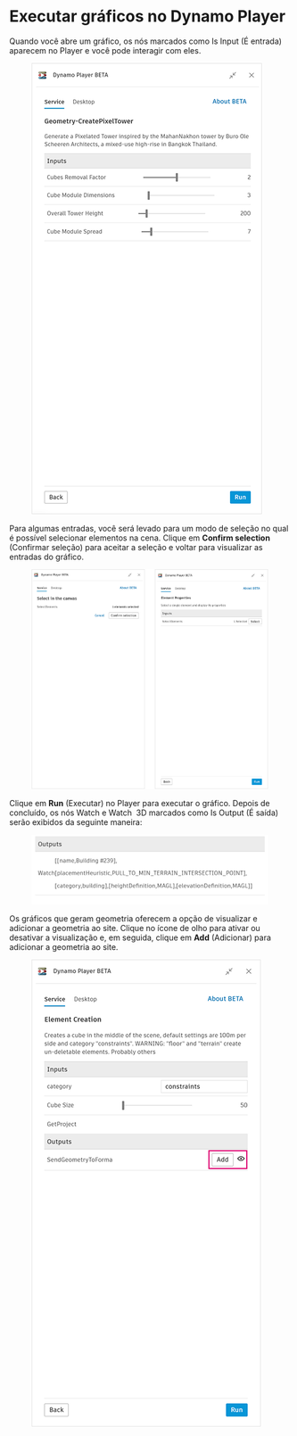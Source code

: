 # Executar gráficos no Dynamo Player


Quando você abre um gráfico, os nós marcados como Is Input (É entrada) aparecem no Player e você pode interagir com eles.

<figure><img src="../.gitbook/assets/run-button.png" alt=""><figcaption></figcaption></figure>

Para algumas entradas, você será levado para um modo de seleção no qual é possível selecionar elementos na cena. Clique em **Confirm selection** (Confirmar seleção) para aceitar a seleção e voltar para visualizar as entradas do gráfico.

<figure><img src="../.gitbook/assets/selection-flow.png" alt=""><figcaption></figcaption></figure>

Clique em **Run** (Executar) no Player para executar o gráfico. Depois de concluído, os nós Watch e Watch  3D marcados como Is Output (É saída) serão exibidos da seguinte maneira:

<figure><img src="../.gitbook/assets/watch-output.png" alt=""><figcaption></figcaption></figure>

Os gráficos que geram geometria oferecem a opção de visualizar e adicionar a geometria ao site. Clique no ícone de olho para ativar ou desativar a visualização e, em seguida, clique em **Add** (Adicionar) para adicionar a geometria ao site.

<figure><img src="../.gitbook/assets/add.png" alt=""><figcaption></figcaption></figure>
